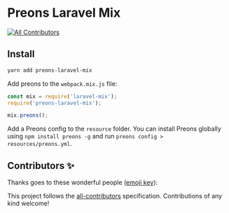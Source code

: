# Preons Laravel Mix
<!-- ALL-CONTRIBUTORS-BADGE:START - Do not remove or modify this section -->
[![All Contributors](https://img.shields.io/badge/all_contributors-0-orange.svg?style=flat-square)](#contributors-)
<!-- ALL-CONTRIBUTORS-BADGE:END -->

## Install

```bash
yarn add preons-laravel-mix
```

Add preons to the `webpack.mix.js` file:

```javascript
const mix = require('laravel-mix');
require('preons-laravel-mix');

mix.preons();
```

Add a Preons config to the `resource` folder. You can install Preons globally using `npm install preons -g` and run `preons config > resources/preons.yml`.

## Contributors ✨

Thanks goes to these wonderful people ([emoji key](https://allcontributors.org/docs/en/emoji-key)):

<!-- ALL-CONTRIBUTORS-LIST:START - Do not remove or modify this section -->
<!-- prettier-ignore-start -->
<!-- markdownlint-disable -->
<!-- markdownlint-restore -->
<!-- prettier-ignore-end -->
<!-- ALL-CONTRIBUTORS-LIST:END -->

This project follows the [all-contributors](https://github.com/all-contributors/all-contributors) specification. Contributions of any kind welcome!